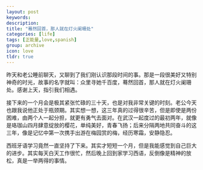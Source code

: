 ```yaml
---
layout: post
keywords: 
description: 
title: "蓦然回首，那人就在灯火阑珊处"
categories: [life]
tags: [正能量,love,spanish]
group: archive
icon: love
tldr: true
---
```


昨天和老公睡前聊天，又聊到了我们刚认识那段时间的事。那是一段很美好又特别神奇的时光，故事的名字就叫：众里寻她千百度，蓦然回首，那人就在灯火阑珊处。感谢上天，指引我们相遇。

接下来的一个月会是极其紧张忙碌的三十天，也是对我非常关键的时刻。老公今天也跟我说他正处于瓶颈期。其实想一想，这三年真的过得很辛苦，但是即使是两份困难，由两个人一起分担，就更有勇气去面对。在武汉一起度过的最初两年，就像是珞珈山四月肆意绽放的樱花，单纯美好，青春飞扬；后来分隔两地共同奋斗的这三年，像是记忆中第一次携手出游在梅园赏的梅，经历寒霜，安静隐忍。

西班牙语学习竟然一直坚持了下来。其实才短短一个月，但是我能感觉到自己巨大的进步。其实每天白天工作很忙，然后晚上回到家学习西语，反倒像是精神的放松，真是一举两得的事情。